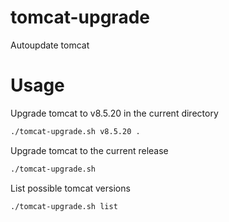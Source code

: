 # tomcat-upgrade
Autoupdate tomcat

# Usage
Upgrade tomcat to v8.5.20 in the current directory

```bash
./tomcat-upgrade.sh v8.5.20 .
```

Upgrade tomcat to the current release

```bash
./tomcat-upgrade.sh
```

List possible tomcat versions

```
./tomcat-upgrade.sh list
```

